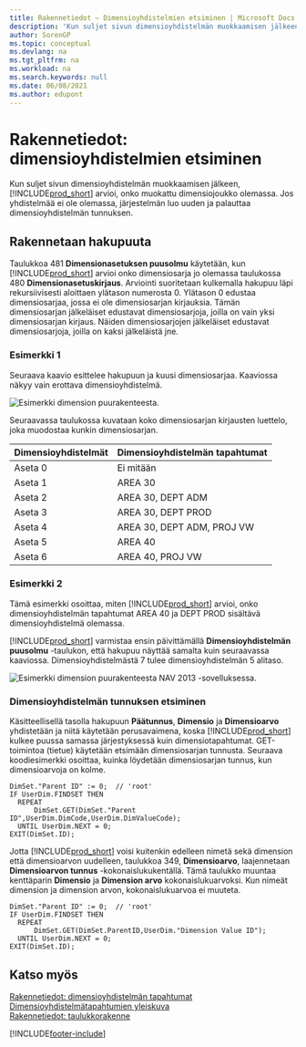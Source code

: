 ```yaml
---
title: Rakennetiedot – Dimensioyhdistelmien etsiminen | Microsoft Docs
description: 'Kun suljet sivun dimensioyhdistelmän muokkaamisen jälkeen, Business Central arvioi, onko muokattu dimensiojoukko olemassa. Jos yhdistelmää ei ole olemassa, järjestelmän luo uuden ja palauttaa dimensioyhdistelmän tunnuksen.'
author: SorenGP
ms.topic: conceptual
ms.devlang: na
ms.tgt_pltfrm: na
ms.workload: na
ms.search.keywords: null
ms.date: 06/08/2021
ms.author: edupont
---
```

# <a name="design-details-searching-for-dimension-combinations"></a><a name="design-details-searching-for-dimension-combinations"></a>Rakennetiedot: dimensioyhdistelmien etsiminen
Kun suljet sivun dimensioyhdistelmän muokkaamisen jälkeen, [!INCLUDE[prod_short](includes/prod_short.md)] arvioi, onko muokattu dimensiojoukko olemassa. Jos yhdistelmää ei ole olemassa, järjestelmän luo uuden ja palauttaa dimensioyhdistelmän tunnuksen.  

## <a name="building-search-tree"></a><a name="building-search-tree"></a>Rakennetaan hakupuuta
 Taulukkoa 481 **Dimensionasetuksen puusolmu** käytetään, kun [!INCLUDE[prod_short](includes/prod_short.md)] arvioi onko dimensiosarja jo olemassa taulukossa 480 **Dimensionasetuskirjaus**. Arviointi suoritetaan kulkemalla hakupuu läpi rekursiivisesti aloittaen ylätason numerosta 0. Ylätason 0 edustaa dimensiosarjaa, jossa ei ole dimensiosarjan kirjauksia. Tämän dimensiosarjan jälkeläiset edustavat dimensiosarjoja, joilla on vain yksi dimensiosarjan kirjaus. Näiden dimensiosarjojen jälkeläiset edustavat dimensiosarjoja, joilla on kaksi jälkeläistä jne.  

### <a name="example-1"></a><a name="example-1"></a>Esimerkki 1
 Seuraava kaavio esittelee hakupuun ja kuusi dimensiosarjaa. Kaaviossa näkyy vain erottava dimensioyhdistelmä.  

 ![Esimerkki dimension puurakenteesta.](media/nav2013_dimension_tree.png "Esimerkki dimension puurakenteesta")  

 Seuraavassa taulukossa kuvataan koko dimensiosarjan kirjausten luettelo, joka muodostaa kunkin dimensiosarjan.  

|Dimensioyhdistelmät|Dimensioyhdistelmän tapahtumat|  
|--------------------|---------------------------|  
|Aseta 0|Ei mitään|  
|Aseta 1|AREA 30|  
|Aseta 2|AREA 30, DEPT ADM|  
|Aseta 3|AREA 30, DEPT PROD|  
|Aseta 4|AREA 30, DEPT ADM, PROJ VW|  
|Aseta 5|AREA 40|  
|Aseta 6|AREA 40, PROJ VW|  

### <a name="example-2"></a><a name="example-2"></a>Esimerkki 2
 Tämä esimerkki osoittaa, miten [!INCLUDE[prod_short](includes/prod_short.md)] arvioi, onko dimensioyhdistelmän tapahtumat AREA 40 ja DEPT PROD sisältävä dimensioyhdistelmä olemassa.  

 [!INCLUDE[prod_short](includes/prod_short.md)] varmistaa ensin päivittämällä **Dimensioyhdistelmän puusolmu** -taulukon, että hakupuu näyttää samalta kuin seuraavassa kaaviossa. Dimensioyhdistelmästä 7 tulee dimensioyhdistelmän 5 alitaso.  

 ![Esimerkki dimension puurakenteesta NAV 2013 -sovelluksessa.](media/nav2013_dimension_tree_example2.png "Esimerkki dimension puurakenteesta NAV 2013 -sovelluksessa")  

### <a name="finding-dimension-set-id"></a><a name="finding-dimension-set-id"></a>Dimensioyhdistelmän tunnuksen etsiminen
 Käsitteellisellä tasolla hakupuun **Päätunnus**, **Dimensio** ja **Dimensioarvo** yhdistetään ja niitä käytetään perusavaimena, koska [!INCLUDE[prod_short](includes/prod_short.md)] kulkee puussa samassa järjestyksessä kuin dimensiotapahtumat. GET-toimintoa (tietue) käytetään etsimään dimensiosarjan tunnusta. Seuraava koodiesimerkki osoittaa, kuinka löydetään dimensiosarjan tunnus, kun dimensioarvoja on kolme.  

```  
DimSet."Parent ID" := 0;  // 'root'  
IF UserDim.FINDSET THEN  
  REPEAT  
      DimSet.GET(DimSet."Parent ID",UserDim.DimCode,UserDim.DimValueCode);  
  UNTIL UserDim.NEXT = 0;  
EXIT(DimSet.ID);  

```  

Jotta [!INCLUDE[prod_short](includes/prod_short.md)] voisi kuitenkin edelleen nimetä sekä dimension että dimensioarvon uudelleen, taulukkoa 349, **Dimensioarvo**, laajennetaan **Dimensioarvon tunnus** -kokonaislukukentällä. Tämä taulukko muuntaa kenttäparin **Dimensio** ja **Dimension arvo** kokonaislukuarvoksi. Kun nimeät dimension ja dimension arvon, kokonaislukuarvoa ei muuteta.  

```  
DimSet."Parent ID" := 0;  // 'root'  
IF UserDim.FINDSET THEN  
  REPEAT  
      DimSet.GET(DimSet.ParentID,UserDim."Dimension Value ID");  
  UNTIL UserDim.NEXT = 0;  
EXIT(DimSet.ID);  

```  

## <a name="see-also"></a><a name="see-also"></a>Katso myös
    
 [Rakennetiedot: dimensioyhdistelmän tapahtumat](/dynamics365/business-central/design-details-dimension-set-entries-overview)   
 [Dimensioyhdistelmätapahtumien yleiskuva](design-details-dimension-set-entries-overview.md)   
 [Rakennetiedot: taulukkorakenne](design-details-table-structure.md)   
 


[!INCLUDE[footer-include](includes/footer-banner.md)]
